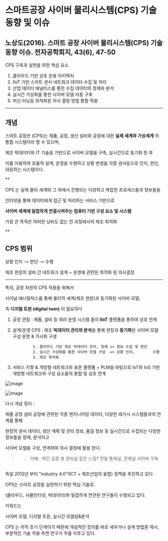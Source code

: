 # 스마트공장 사이버 물리시스템(CPS)  기술 동향 및 이슈 


노상도(2016). 스마트 공장 사이버 물리시스템(CPS) 기술동향 이슈. 전자공학회지, 43(6), 47-50
-------------------


CPS 구축과 실현을 위한 핵심 요소

1. 클라우드 기반 상호 운용 아키텍처
2. IIoT 기반 스마트 센서 네트워크 데이터 수집 및 처리
3. 산업 데이터 애널리스를 통한 수집 데이터의 정제와 분석
4. 실시간 가상화를 통한 사이버 모델 자동 구축
5. 머신 러닝등 최적화된 의사 결정 방법 통합 적용

-----------------------
## 개념 

스마트 공장은 (CPS)는 제품, 공정, 생산 설비와 공장에 대한 **실제 세계와 가상세계** 의 통합 시스템이라 할 수 있으며, 

제조 빅데이터와 IT 기술을 기반으로 사이버 모델을 구축, 실시간으로 동기화 한 후 

이를 이용하여 효율적 설계, 운영을 수행하고 상황 변경을 각종 센서등으로 인지, 판단, 대응하는 시스템이다. 


**

CPS 는 실제 물리 세계와 그 위에서 진행되는 다양하고 복잡한 프로세스들과 정보들을 

인터넷을 통해 데이터에게 접근 및 처리하는 서비스 기반으로 

**사이버 세계에 밀접하게 연결시켜주는 컴퓨터 기반 구성 요소 및 시스템** 

가장 큰 목적은 어떠한 낭비도 없는 전 과정에서의 제조 최적화 

**


## CPS 범위 

상황 인지 -> 판단 -> 수행 

제조 현장의 설비 간 네트워크 설계 ~ 운영에 관련된 최적화 된 의사결정 

***** 

특히, 공장 차원의 CPS 적용을 위해서  

사이널 애너릴틱스를 통해 물리적 세계(제조 현장)과 동기화된 사이버 모델,

즉 **디지털 트윈 (digital twin)** 이 필요하다

1. 공장 관점 : 제품, 설비 등 여러 운영 시스템 들이 **IIoT** 플랫폼을 통하여 상호 연계

2. 설계/운영 CPS : 제조 **빅데이터 관리와 분석**을 통해 현장과 **동기화**된 사이버 모델 구성 
                운영 & 가시화 구생
                
                1. 클라우드 기반 제조 빅데이터 관리, 정제 => 정보 수집 및 판단
                2. 실시간 가상화를 통한 사이버 모델 구성  => 상황 인지,        수행
                3. 제조 최적화

3. 서비스 지향 & 개방형 네트워크와 표준 플랫폼 + PLM을 바탕으로 
    IoT와 IoS 기반 개방형 네트워크와 구성 요소들의 통합 및 상호 연계

![image](https://user-images.githubusercontent.com/46625602/63751992-5f1b3880-c8eb-11e9-853b-77f7c39b9de9.png)

![image](https://user-images.githubusercontent.com/46625602/63752458-3cd5ea80-c8ec-11e9-863d-f36073fbcfd3.png)


다시 개념 정리 : 

제품 공정 설비 공장에 관련된 각종 엔지니어링 데이터, 다양한 레가시 시스템들과의 연계를 통해 

현장의 센서 데이터, 생산 계획 및 관리 정보, 품질 정보 등 실시간으로 수집되는 다양한 정보들을 정제, 분석하고 

사이버 모델을 구성, 연계하여 의사 결정에 활용 한다.

>> 이해 : 약간 공장 총 관리실 같은 느낌? 전철 통제실, 관제실 사이버 구축 

## 

독일 2012년 부터 "industry 4.0"(ICT + 제조산업의 융합) 정책을 추진하고 있다.

CPS는 스마트 공장을 실현하기 위한 핵심 기술로.

(클라우드, 사물인터넷, 빅데이터)와 밀접하게 연관된 연구들이 수행되고 있다. 

키워드는 

사이버 모델, 디지털 트윈, 실시간 모델링&분석

CPS 는 아직 초기 단계이기 때문에 개념적인 정의를 바로 세우거나 설계 방법론 제시, 부분적인 기술 적용 측면 연구가 주를 이루고 있다. 

